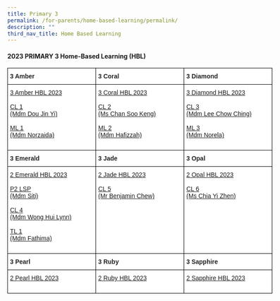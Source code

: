 ```yaml
---
title: Primary 3
permalink: /for-parents/home-based-learning/permalink/
description: ""
third_nav_title: Home Based Learning
---
```

#### **2023 PRIMARY 3 Home-Based Learning (HBL)**

<style type="text/css">
.tg  {border-collapse:collapse;border-spacing:0;}
.tg td{border-color:black;border-style:solid;border-width:1px;font-family:Arial, sans-serif;font-size:14px;
  overflow:hidden;padding:10px 5px;word-break:normal;}
.tg th{border-color:black;border-style:solid;border-width:1px;font-family:Arial, sans-serif;font-size:14px;
  font-weight:normal;overflow:hidden;padding:10px 5px;word-break:normal;}
.tg .tg-clhh{background-color:#FFF;color:#222;font-weight:bold;text-align:left;vertical-align:middle}
.tg .tg-6ua2{background-color:#FFF;border-color:inherit;color:#222;font-weight:bold;text-align:left;vertical-align:middle}
.tg .tg-1ppo{background-color:#FFF;color:#222;text-align:left;vertical-align:middle}
.tg .tg-yq3i{background-color:#FFF;color:#231F20;text-align:left;vertical-align:middle}
</style>
<table style="undefined;table-layout: fixed; width: 800px" class="tg">
<colgroup>
<col style="width: 200px">
<col style="width: 200px">
<col style="width: 200px">
</colgroup>
<thead>
  <tr>
    <th class="tg-clhh">3 Amber</th>
    <th class="tg-clhh">3 Coral</th>
    <th class="tg-clhh">3 Diamond</th>
  </tr>
</thead>
<tbody>
    <tr>
    <td class="tg-1ppo">
      <a target="_blank" href="https://docs.google.com/spreadsheets/d/1jyVx3qcWv4S3DgMGu4FJeLXYt-c59FTjehb7thEQDHs/edit?usp=drive_link">3 Amber HBL 2023</a><br><br>
			<a target="_blank" href="https://docs.google.com/spreadsheets/d/1o7eZEVVZ17VQb1y9_1eRRjm12FY8N9QTGpcOAptuJLc/edit?usp=drive_link">CL 1<br>(Mdm Dou Jin Yi) </a><br><br>
		<a target="_blank" href="https://docs.google.com/spreadsheets/d/18RVotiQCfX3Qtb8LWbvzGwADzGp4cWYH/edit?usp=drive_link&amp;ouid=118052901982246903681&amp;rtpof=true&amp;sd=true">ML 1<br>(Mdm Norzaida)
</a><br><br>

</td>
	    <td class="tg-1ppo">
      <a target="_blank" href="https://docs.google.com/spreadsheets/d/1vNckXQOMzWVs0re-YMjyTVCKBbHyWrqmmfenfzxIDb8/edit?usp=drive_link">3 Coral HBL 2023</a><br><br>
			<a target="_blank" href="https://docs.google.com/spreadsheets/d/1KuvLcuxTSmlUgzRi2rNuvQS5FCD76krCmjxHEiY0qCI/edit?usp=drive_link">CL 2<br>(Ms Chan Soo Keng)
</a><br><br>
		<a target="_blank" href="https://docs.google.com/spreadsheets/d/1gmm5GGc-5I-OAIPXA4fUkIr95hzL8svK/edit?usp=drive_link&amp;ouid=118052901982246903681&amp;rtpof=true&amp;sd=true">ML 2<br>(Mdm Hafizzah)
</a><br><br>
			</td>
	   <td class="tg-1ppo">
      <a target="_blank" href="https://docs.google.com/spreadsheets/d/11vxGRkW0D6AFw9HB42YZuJcV3mRo5Hx37NTfy2LNaDc/edit?usp=drive_link">3 Diamond HBL 2023</a><br><br>
			<a target="_blank" href="https://docs.google.com/spreadsheets/d/1sUs4UXXO8t4f_-Af6ZyCCPMyeop4fpiw6gR_VNqLzi4/edit?usp=drive_link">CL 3<br>(Mdm Lee Chow Ching)</a><br><br>
			 <a target="_blank" href="https://docs.google.com/spreadsheets/d/1aHz4Lbcflq9ywRe8xsVMtM7MSpYIWZpX/edit?usp=drive_link&amp;ouid=118052901982246903681&amp;rtpof=true&amp;sd=true">ML 3<br>(Mdm Norela)</a><br><br>	
</td></tr>
			</tbody><thead>
  <tr>
    <th class="tg-clhh">3 Emerald</th>
    <th class="tg-clhh">3 Jade</th>
    <th class="tg-clhh">3 Opal</th>
  </tr>
</thead>
<tbody>
    <tr>
    <td class="tg-1ppo">
      <a target="_blank" href="https://docs.google.com/spreadsheets/d/1_YSGS0EedR0JUDjU5mHR1m1d873v9JE2dSrycGFxBIs/edit?usp=drive_link">2 Emerald HBL 2023</a><br><br>
			<a target="_blank" href="https://docs.google.com/spreadsheets/d/1ynQl3GIyEBb3A5ih7RWEzN7Qw6T-jQdRNWeMvatZtes/edit?usp=drive_link">P2 LSP<br>(Mdm Siti)</a><br><br>
			<a target="_blank" href="https://docs.google.com/spreadsheets/d/1zeCfozHMr5PZ65IMXOBHcWSaw_ySdyAoh0STafwQYDc/edit?usp=drive_link">CL 4<br>(Mdm Wong Hui Lynn)</a><br><br>
			<a target="_blank" href="https://docs.google.com/spreadsheets/d/1oZ3B5vUJdTGkczRc2JWFGq7J-jLxyQWLoo6DBmCOyE8/edit?usp=drive_link">TL 1<br>(Mdm Fathima)</a><br><br>			
			</td>
	    <td class="tg-1ppo">
      <a target="_blank" href="https://docs.google.com/spreadsheets/d/1zquggQrGtcV5xLtPL1H0Pu3K1r0zJX478sycmY0qRb8/edit?usp=drive_link">2 Jade HBL 2023</a><br><br>
			<a target="_blank" href="https://docs.google.com/spreadsheets/d/149qa_x_grmpNPFACvs_MvOFEbGab5ivYDN6SmdaAyI0/edit?usp=drive_link">CL 5<br>(Mr Benjamin Chew)</a><br><br><br><br><br><br><br><br></td>
	   <td class="tg-1ppo">
      <a target="_blank" href="https://docs.google.com/spreadsheets/d/1mfmhemNdiiYnvLx52x1uebvPVMQpmun4SJdvy6hF_s0/edit?usp=drive_link">2 Opal HBL 2023</a><br><br>
			<a target="_blank" href="https://docs.google.com/spreadsheets/d/1HS-P1RfZhwoDU9NxHn1PYX3WKUDHW2wXYVQpul4YS9U/edit?usp=drive_link">CL 6<br>(Ms Chia Yi Zhen)</a><br><br><br><br><br><br><br><br>
			</td></tr></tbody>
					<thead>
  <tr>
    <th class="tg-clhh">3 Pearl</th>
    <th class="tg-clhh">3 Ruby</th>
    <th class="tg-clhh">3 Sapphire</th>
  </tr>
</thead>
<tbody>
    <tr>
    <td class="tg-1ppo">
      <a target="_blank" href="https://docs.google.com/spreadsheets/d/1KIHwkbspqkzC1zhOaftKUJOsu1k3Rt0v2XhWE3XTEbw/edit?usp=drive_link">2 Pearl HBL 2023</a><br><br></td>
	    <td class="tg-1ppo">
      <a target="_blank" href="https://docs.google.com/spreadsheets/d/1JFkbeQG0pwW1Q7rSQIVYR_19loZw8SBMDwGcmWA7sag/edit?usp=drive_link">2 Ruby HBL 2023</a><br><br></td>
	   <td class="tg-1ppo">
      <a target="_blank" href="https://docs.google.com/spreadsheets/d/1g7GdMmi1CCexyXCyCSZQZZZ5t_wmnspD4wPTdR1LE_I/edit?usp=drive_link">2 Sapphire HBL 2023</a><br><br></td></tr></tbody></table>